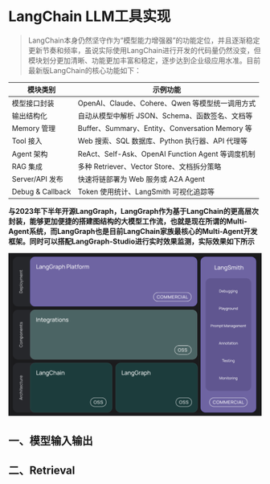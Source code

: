 # LangChain LLM工具实现 
> LangChain本身仍然坚守作为“模型能力增强器”的功能定位，并且逐渐稳定更新节奏和频率，虽说实际使用LangChain进行开发的代码量仍然没变，但模块划分更加清晰、功能更加丰富和稳定，逐步达到企业级应用水准。目前最新版LangChain的核心功能如下：

| 模块类别 | 示例功能 |
|---------|---------|
| 模型接口封装 | OpenAI、Claude、Cohere、Qwen 等模型统一调用方式 |
| 输出结构化 | 自动从模型中解析 JSON、Schema、函数签名、文档等 |
| Memory 管理 | Buffer、Summary、Entity、Conversation Memory 等 |
| Tool 接入 | Web 搜索、SQL 数据库、Python 执行器、API 代理等 |
| Agent 架构 | ReAct、Self-Ask、OpenAI Function Agent 等调度机制 |
| RAG 集成 | 多种 Retriever、Vector Store、文档拆分策略 |
| Server/API 发布 | 快速将链部署为 Web 服务或 A2A Agent |
| Debug & Callback | Token 使用统计、LangSmith 可视化追踪等 |

**与2023年下半年开源LangGraph，LangGraph作为基于LangChain的更高层次封装，能够更加便捷的搭建图结构的大模型工作流，也就是现在所谓的Multi-Agent系统，而LangGraph也是目前LangChain家族最核心的Multi-Agent开发框架。同时可以搭配LangGraph-Studio进行实时效果监测，实际效果如下所示**

![alt text](img/langchain.png)
## 一、模型输入输出

## 二、Retrieval
